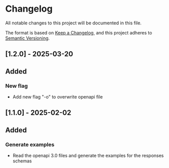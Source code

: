 # Changelog

All notable changes to this project will be documented in this file.

The format is based on [Keep a Changelog](https://keepachangelog.com/en/1.0.0/),
and this project adheres to [Semantic Versioning](https://semver.org/spec/v2.0.0.html).

## [1.2.0] - 2025-03-20

## Added

### New flag

- Add new flag "-o" to overwrite openapi file

## [1.1.0] - 2025-02-02

## Added

### Generate examples

- Read the openapi 3.0 files and generate the examples for the responses schemas
